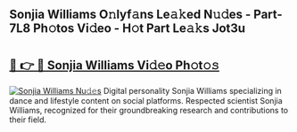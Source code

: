 ## Sonjia Williams O𝚗lyf𝚊ns Le𝚊𝚔ed N𝚞𝚍es - Part-7L8 Ph𝚘tos Vi𝚍eo - H𝚘t Part Le𝚊𝚔s Jot3u

# <h2><a href="http://hf7en61.feru.top/?c=Sonjia+Williams">🔗 👉 🔴 Sonjia Williams Vi𝚍𝚎o Ph𝚘t𝚘𝚜</a></h2>

[![Sonjia Williams Nu𝚍𝚎s](https://i.imgur.com/0TWrTi3.gif)](http://hf7en61.feru.top/?c=Sonjia+Williams)
Digital personality Sonjia Williams specializing in dance and lifestyle content on social platforms. Respected scientist Sonjia Williams, recognized for their groundbreaking research and contributions to their field. 
